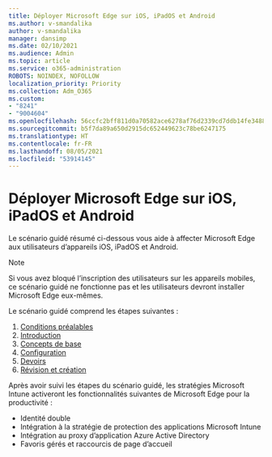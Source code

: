 ```yaml
---
title: Déployer Microsoft Edge sur iOS, iPadOS et Android
ms.author: v-smandalika
author: v-smandalika
manager: dansimp
ms.date: 02/10/2021
ms.audience: Admin
ms.topic: article
ms.service: o365-administration
ROBOTS: NOINDEX, NOFOLLOW
localization_priority: Priority
ms.collection: Adm_O365
ms.custom:
- "8241"
- "9004604"
ms.openlocfilehash: 56ccfc2bff811d0a70582ace6278af76d2339cd7ddb14fe3488c15c1d4e9340b
ms.sourcegitcommit: b5f7da89a650d2915dc652449623c78be6247175
ms.translationtype: HT
ms.contentlocale: fr-FR
ms.lasthandoff: 08/05/2021
ms.locfileid: "53914145"
---
```

# <a name="deploy-microsoft-edge-to-ios-ipados-and-android"></a>Déployer Microsoft Edge sur iOS, iPadOS et Android

Le scénario guidé résumé ci-dessous vous aide à affecter Microsoft Edge aux utilisateurs d’appareils iOS, iPadOS et Android.

> [!NOTE]
> Si vous avez bloqué l’inscription des utilisateurs sur les appareils mobiles, ce scénario guidé ne fonctionne pas et les utilisateurs devront installer Microsoft Edge eux-mêmes.

Le scénario guidé comprend les étapes suivantes :

1. [Conditions préalables](https://docs.microsoft.com/mem/intune/fundamentals/guided-scenarios-edge#prerequisites)
2. [Introduction](https://docs.microsoft.com/mem/intune/fundamentals/guided-scenarios-edge#step-1---introduction)
3. [Concepts de base](https://docs.microsoft.com/mem/intune/fundamentals/guided-scenarios-edge#step-2---basics)
4. [Configuration](https://docs.microsoft.com/mem/intune/fundamentals/guided-scenarios-edge#step-3---configuration)
5. [Devoirs](https://docs.microsoft.com/mem/intune/fundamentals/guided-scenarios-edge#step-4---assignments)
6. [Révision et création](https://docs.microsoft.com/mem/intune/fundamentals/guided-scenarios-edge#step-5---review--create)

Après avoir suivi les étapes du scénario guidé, les stratégies Microsoft Intune activeront les fonctionnalités suivantes de Microsoft Edge pour la productivité :

- Identité double
- Intégration à la stratégie de protection des applications Microsoft Intune
- Intégration au proxy d’application Azure Active Directory
- Favoris gérés et raccourcis de page d’accueil

